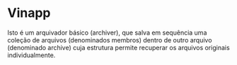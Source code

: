 # Vinapp
Isto é um arquivador básico (archiver), que salva em sequência uma coleção de arquivos (denominados membros) dentro de outro arquivo (denominado archive) cuja estrutura permite recuperar os arquivos originais individualmente. 
